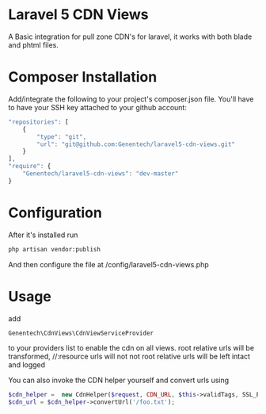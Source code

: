 # Laravel 5 CDN Views
A Basic integration for pull zone CDN's for laravel, it works with both blade and phtml files.




# Composer Installation
Add/integrate the following to your project's composer.json file. You'll have to have your SSH key attached to your github account:

```javascript
"repositories": [ 
	{
		"type": "git",
		"url": "git@github.com:Genentech/laravel5-cdn-views.git"
	}
],
"require": {
	"Genentech/laravel5-cdn-views": "dev-master"
}
```

# Configuration
After it's installed run
```bash
php artisan vendor:publish
```
And then configure the file at /config/laravel5-cdn-views.php

# Usage
add
```php
Genentech\CdnViews\CdnViewServiceProvider
```
to your providers list to enable the cdn on all views.
root relative urls will be transformed,
//:resource urls will not 
not root relative urls will be left intact and logged

You can also invoke the CDN helper yourself and convert urls using
```php
$cdn_helper =  new CdnHelper($request, CDN_URL, $this->validTags, SSL_Enabled);
$cdn_url = $cdn_helper->convertUrl('/foo.txt');
```

